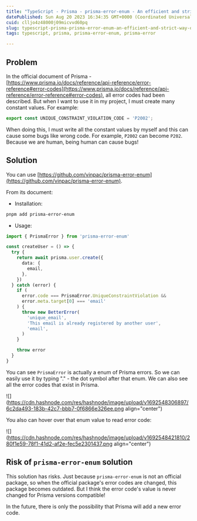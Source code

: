 ```yaml
---
title: "TypeScript - Prisma - prisma-error-enum - An efficient and strict way of using Prisma's error code"
datePublished: Sun Aug 20 2023 16:34:35 GMT+0000 (Coordinated Universal Time)
cuid: clljo4z48000j09micvvd60pq
slug: typescript-prisma-prisma-error-enum-an-efficient-and-strict-way-of-using-prismas-error-code
tags: typescript, prisma, prisma-error-enum, prisma-error

---
```


## Problem

In the official document of Prisma - [https://www.prisma.io/docs/reference/api-reference/error-reference#error-codes](https://www.prisma.io/docs/reference/api-reference/error-reference#error-codes), all error codes had been described. But when I want to use it in my project, I must create many constant values. For example:

```typescript
export const UNIQUE_CONSTRAINT_VIOLATION_CODE = 'P2002';
```

When doing this, I must write all the constant values by myself and this can cause some bugs like wrong code. For example, `P2002` can become `P202`. Because we are human, being human can cause bugs!

## Solution

You can use [https://github.com/vinpac/prisma-error-enum](https://github.com/vinpac/prisma-error-enum).

From its document:

* Installation:
    

```bash
pnpm add prisma-error-enum
```

* Usage:
    

```typescript
import { PrismaError } from 'prisma-error-enum'

const createUser = () => {
  try {
    return await prisma.user.create({
      data: {
        email,
      },
    })
  } catch (error) {
    if (
      error.code === PrismaError.UniqueConstraintViolation &&
      error.meta.target[0] === 'email'
    ) {
      throw new BetterError(
        'unique_email',
        'This email is already registered by another user',
        'email',
      )
    }

    throw error
  }
}
```

You can see `PrismaError` is actually a enum of Prisma errors. So we can easily use it by typing "." - the dot symbol after that enum. We can also see all the error codes that exist in Prisma.

![](https://cdn.hashnode.com/res/hashnode/image/upload/v1692548306897/6c2da493-183b-42c7-bbb7-0f6866e326ee.png align="center")

You also can hover over that enum value to read error code:

![](https://cdn.hashnode.com/res/hashnode/image/upload/v1692548421810/280f1e59-78f1-41d2-af2e-fec5e2301437.png align="center")

## Risk of `prisma-error-enum` solution

This solution has risks. Just because `prisma-error-enum` is not an official package, so when the official package's error codes are changed, this package becomes outdated. But I think the error code's value is never changed for Prisma versions compatible!

In the future, there is only the possibility that Prisma will add a new error code.